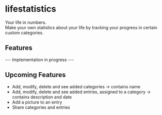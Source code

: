 # lifestatistics

Your life in numbers. \
Make your own statistics about your life by tracking your progress in certain custom categories.

## Features
--- Implementation in progress ---

## Upcoming Features
- Add, modify, delete and see added categories
    -> contains name
- Add, modify, delete and see added entries, assigned to a category
    -> contains description and date
- Add a picture to an entry
- Share categories and entries

